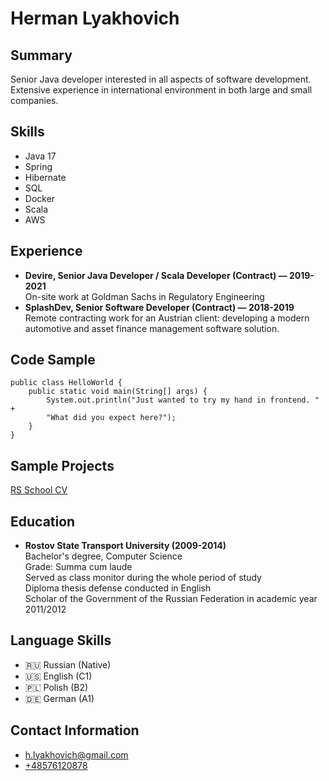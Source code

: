 # Herman Lyakhovich

## Summary

Senior Java developer interested in all aspects of software development.  
Extensive experience in international environment in both large and small companies. 

## Skills

- Java 17
- Spring
- Hibernate
- SQL
- Docker
- Scala
- AWS

## Experience

- **Devire, Senior Java Developer / Scala Developer (Contract) — 2019-2021**  
On-site work at Goldman Sachs in Regulatory Engineering
- **SplashDev, Senior Software Developer (Contract) — 2018-2019**  
Remote contracting work for an Austrian client: developing a modern automotive and asset finance management software solution.

## Code Sample

```              
public class HelloWorld {
    public static void main(String[] args) {
        System.out.println("Just wanted to try my hand in frontend. " +
        "What did you expect here?");
    }
}
```

## Sample Projects

[RS School CV](https://hlyakhovich.github.io/rsschool-cv/cv)

## Education

- **Rostov State Transport University (2009-2014)**  
Bachelor's degree, Computer Science  
Grade: Summa cum laude  
Served as class monitor during the whole period of study  
Diploma thesis defense conducted in English  
Scholar of the Government of the Russian Federation in academic year 2011/2012  

## Language Skills

- 🇷🇺 Russian (Native)
- 🇺🇸 English (C1)
- 🇵🇱 Polish (B2)
- 🇩🇪 German (A1)

## Contact Information


- [h.lyakhovich@gmail.com](mailto:h.lyakhovich@gmail.com)
- [+48576120878](tel:+48576120878)